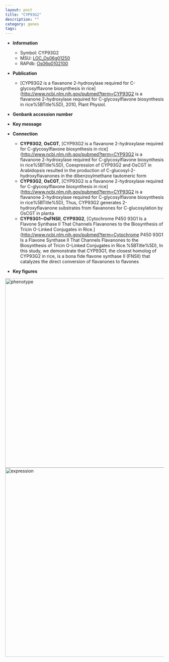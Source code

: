 ```yaml
---
layout: post
title: "CYP93G2"
description: ""
category: genes
tags: 
---
```


* **Information**  
    + Symbol: CYP93G2  
    + MSU: [LOC_Os06g01250](http://rice.plantbiology.msu.edu/cgi-bin/ORF_infopage.cgi?orf=LOC_Os06g01250)  
    + RAPdb: [Os06g0102100](http://rapdb.dna.affrc.go.jp/viewer/gbrowse_details/irgsp1?name=Os06g0102100)  

* **Publication**  
    + [CYP93G2 is a flavanone 2-hydroxylase required for C-glycosylflavone biosynthesis in rice](http://www.ncbi.nlm.nih.gov/pubmed?term=CYP93G2 is a flavanone 2-hydroxylase required for C-glycosylflavone biosynthesis in rice%5BTitle%5D), 2010, Plant Physiol.

* **Genbank accession number**  

* **Key message**  

* **Connection**  
    + __CYP93G2__, __OsCGT__, [CYP93G2 is a flavanone 2-hydroxylase required for C-glycosylflavone biosynthesis in rice](http://www.ncbi.nlm.nih.gov/pubmed?term=CYP93G2 is a flavanone 2-hydroxylase required for C-glycosylflavone biosynthesis in rice%5BTitle%5D), Coexpression of CYP93G2 and OsCGT in Arabidopsis resulted in the production of C-glucosyl-2-hydroxyflavanones in the dibenzoylmethane tautomeric form
    + __CYP93G2__, __OsCGT__, [CYP93G2 is a flavanone 2-hydroxylase required for C-glycosylflavone biosynthesis in rice](http://www.ncbi.nlm.nih.gov/pubmed?term=CYP93G2 is a flavanone 2-hydroxylase required for C-glycosylflavone biosynthesis in rice%5BTitle%5D), Thus, CYP93G2 generates 2-hydroxyflavanone substrates from flavanones for C-glucosylation by OsCGT in planta
    + __CYP93G1~OsFNSII__, __CYP93G2__, [Cytochrome P450 93G1 Is a Flavone Synthase II That Channels Flavanones to the Biosynthesis of Tricin O-Linked Conjugates in Rice.](http://www.ncbi.nlm.nih.gov/pubmed?term=Cytochrome P450 93G1 Is a Flavone Synthase II That Channels Flavanones to the Biosynthesis of Tricin O-Linked Conjugates in Rice.%5BTitle%5D), In this study, we demonstrate that CYP93G1, the closest homolog of CYP93G2 in rice, is a bona fide flavone synthase II (FNSII) that catalyzes the direct conversion of flavanones to flavones

* **Key figures**  
<img src="http://funRiceGenes.github.io/images/CYP93G2.pheno.png" alt="phenotype"  style="width: 600px;"/>

<img src="http://funRiceGenes.github.io/images/CYP93G2.exp.png" alt="expression"  style="width: 600px;"/>


